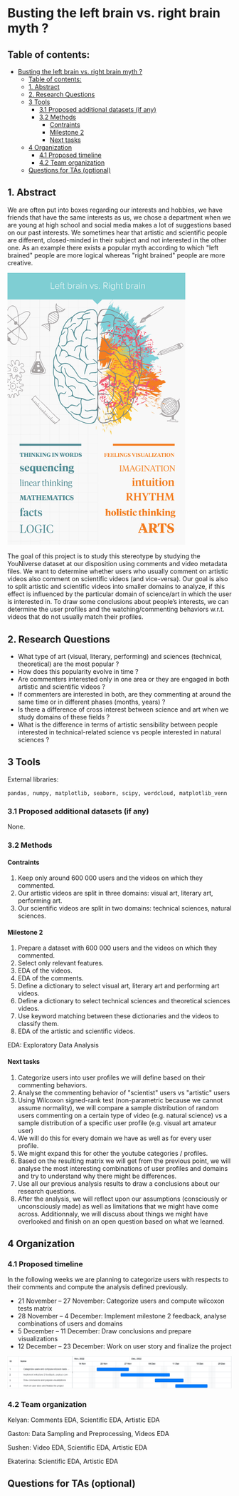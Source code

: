 # Busting the left brain vs. right brain myth ?

## Table of contents:
- [Busting the left brain vs. right brain myth ?](#busting-the-left-brain-vs-right-brain-myth-)
  - [Table of contents:](#table-of-contents)
  - [1. Abstract](#1-abstract)
  - [2. Research Questions](#2-research-questions)
  - [3 Tools](#3-tools)
    - [3.1 Proposed additional datasets (if any)](#31-proposed-additional-datasets-if-any)
    - [3.2 Methods](#32-methods)
      - [Contraints](#contraints)
      - [Milestone 2](#milestone-2)
      - [Next tasks](#next-tasks)
  - [4 Organization](#4-organization)
    - [4.1 Proposed timeline](#41-proposed-timeline)
    - [4.2 Team organization](#42-team-organization)
  - [Questions for TAs (optional)](#questions-for-tas-optional)


## 1. Abstract
We are often put into boxes regarding our interests and hobbies, we have friends that have the same interests as us, we chose a department when we are young at high school and social media makes a lot of suggestions based on our past interests. We sometimes hear that artistic and scientific people are different, closed-minded in their subject and not interested in the other one. As an example there exists a popular myth according to which "left brained" people are more logical whereas "right brained" people are more creative.

<img src="images/leftbrain-rightbrain.jpg" alt="drawing" width="400"/>

The goal of this project is to study this stereotype by studying the YouNiverse dataset at our disposition using comments and video metadata files. We want to determine whether users who usually comment on artistic videos also comment on scientific videos (and vice-versa). Our goal is also to split artistic and scientific videos into smaller domains to analyze, if this effect is influenced by the particular domain of science/art in which the user is interested in. To draw some conclusions about people’s interests, we can determine the user profiles and the watching/commenting behaviors w.r.t. videos that do not usually match their profiles.


## 2. Research Questions
- What type of art (visual, literary, performing) and sciences (technical, theoretical) are the most popular ?
- How does this popularity evolve in time ?
- Are commenters interested only in one area or they are engaged in both artistic and scientific videos ?
- If commenters are interested in both, are they commenting at around the same time or in different phases (months, years) ?
- Is there a difference of cross interest between science and art when we study domains of these fields ?
- What is the difference in terms of artistic sensibility between people interested in technical-related science vs people interested in natural sciences ?

## 3 Tools
External libraries:
```
pandas, numpy, matplotlib, seaborn, scipy, wordcloud, matplotlib_venn
```

### 3.1 Proposed additional datasets (if any)

None.

### 3.2 Methods

#### Contraints  
1.  Keep only around 600 000 users and the videos on which they commented.
2.	Our artistic videos are split in three domains: visual art, literary art, performing art.
3.  Our scientific videos are split in two domains: technical sciences, natural sciences.

#### Milestone 2
1.  Prepare a dataset with 600 000 users and the videos on which they commented.
2.  Select only relevant features.
3.  EDA of the videos.
4.  EDA of the comments.
5.  Define a dictionary to select visual art, literary art and performing art videos.
6.  Define a dictionary to select technical sciences and theoretical sciences videos.
7.  Use keyword matching between these dictionaries and the videos to classify them.
8.  EDA of the artistic and scientific videos.

EDA: Exploratory Data Analysis

#### Next tasks
1.  Categorize users into user profiles we will define based on their commenting behaviors.
2.  Analyse the commenting behavior of "scientist" users vs "artistic" users
  1.  Using Wilcoxon signed-rank test (non-parametric because we cannot assume normality), we will compare a sample distribution of random users commenting on a certain type of video (e.g. natural science) vs a sample distribution of a specific user profile (e.g. visual art amateur user)
  2.  We will do this for every domain we have as well as for every user profile.
  3.  We might expand this for other the youtube categories / profiles.
3. Based on the resulting matrix we will get from the previous point, we will analyse the most interesting combinations of user profiles and domains and try to understand why there might be differences.
4.  Use all our previous analysis results to draw a conclusions about our research questions.
5.  After the analysis, we will reflect upon our assumptions (consciously or unconsciously made) as well as limitations that we might have come across. Additionnaly, we will discuss about things we might have overlooked and finish on an open question based on what we learned. 

## 4 Organization
### 4.1 Proposed timeline

In the following weeks we are planning to categorize users with respects to their comments and compute the analysis defined previously.

* 21 November – 27 November: Categorize users and compute wilcoxon tests matrix
* 28 November – 4 December: Implement milestone 2 feedback, analyse combinations of users and domains 
* 5 December – 11 December: Draw conclusions and prepare visualizations
* 12 December – 23 December: Work on user story and finalize the project

![gantt](images/gantt_chart.png)
  
### 4.2 Team organization

Kelyan: Comments EDA, Scientific EDA, Artistic EDA

Gaston: Data Sampling and Preprocessing, Videos EDA

Sushen: Video EDA, Scientific EDA, Artistic EDA

Ekaterina: Scientific EDA, Artistic EDA

## Questions for TAs (optional)
